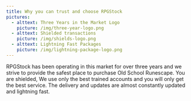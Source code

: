 ```yaml
---
title: Why you can trust and choose RPGStock
pictures:
  - alttext: Three Years in the Market Logo
    picture: /img/three-year-logo.png
  - alttext: Shielded transactions
    picture: /img/shields-logo.png
  - alttext: Lightning Fast Packages
    picture: /img/lightning-package-logo.png
---
```

RPGStock has been operating in this market for over three years and we strive to provide the safest place to purchase Old School Runescape. You are shielded, We use only the best trained accounts and you will only get the best service. The delivery and updates are almost constantly updated and lightning fast.
